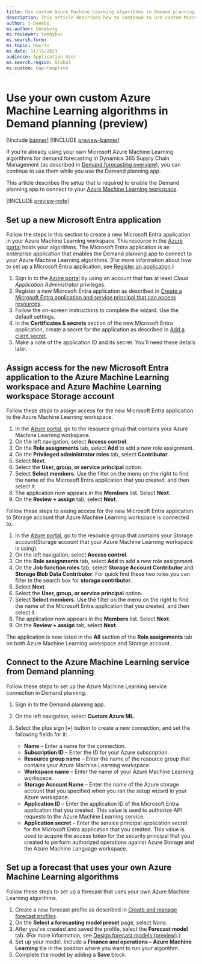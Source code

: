```yaml
---
title: Use custom Azure Machine Learning algorithms in Demand planning (preview)
description: This article describes how to continue to use custom Microsoft Azure Machine Learning algorithms that you already use for demand forecasting in Dynamics 365 Supply Chain Management while you use the Demand planning app.
author: t-benebo
ms.author: benebotg
ms.reviewer: kamaybac
ms.search.form:
ms.topic: how-to
ms.date: 11/15/2023
audience: Application User
ms.search.region: Global
ms.custom: bap-template
---
```


# Use your own custom Azure Machine Learning algorithms in Demand planning (preview)

[!include [banner](../includes/banner.md)]
[!INCLUDE [preview-banner](../includes/preview-banner.md)]

<!-- KFM: Preview until further notice -->

If you're already using your own Microsoft Azure Machine Learning algorithms for demand forecasting in Dynamics 365 Supply Chain Management (as described in [Demand forecasting overview](../master-planning/introduction-demand-forecasting.md)), you can continue to use them while you use the Demand planning app.

This article describes the setup that is required to enable the Demand planning app to connect to your [Azure Machine Learning workspace](/azure/machine-learning/concept-workspace).

[!INCLUDE [preview-note](../includes/preview-note.md)]

## Set up a new Microsoft Entra application

Follow the steps in this section to create a new Microsoft Entra application in your Azure Machine Learning workspace. This resource in the [Azure portal](/azure/azure-portal/azure-portal-overview) holds your algorithms. The Microsoft Entra application is an enterprise application that enables the Demand planning app to connect to your Azure Machine Learning algorithms. (For more information about how to set up a Microsoft Entra application, see [Register an application](/entra/identity-platform/quickstart-register-app#register-an-application).)

1. Sign in to the [Azure portal](https://portal.azure.com/) by using an account that has at least *Cloud Application Administrator* privileges.
1. Register a new Microsoft Entra application as described in [Create a Microsoft Entra application and service principal that can access resources](/azure/active-directory/develop/howto-create-service-principal-portal).
1. Follow the on-screen instructions to complete the wizard. Use the default settings.
1. In the **Certificates & secrets** section of the new Microsoft Entra application, create a secret for the application as described in [Add a client secret](/azure/active-directory/develop/quickstart-register-app#add-a-client-secret).
1. Make a note of the application ID and its secret. You'll need these details later.

## Assign access for the new Microsoft Entra application to the Azure Machine Learning workspace and Azure Machine Learning workspace Storage account

Follow these steps to assign access for the new Microsoft Entra application to the Azure Machine Learning workspace.

1. In the [Azure portal](https://portal.azure.com/), go to the resource group that contains your Azure Machine Learning workspace.
1. On the left navigation, select **Access control**.
1. On the **Role assignments** tab, select **Add** to add a new role assignment.
1. On the **Privileged administrator roles** tab, select **Contributor**.
1. Select **Next**.
1. Select the **User, group, or service principal** option.
1. Select **Select members**. Use the filter on the menu on the right to find the name of the Microsoft Entra application that you created, and then select it.
1. The application now appears in the **Members** list. Select **Next**.
1. On the **Review \+ assign** tab, select **Next**.

Follow these steps to assing access for the new Microsoft Entra application to Storage account that Azure Machine Learning workspace is connected to.

1. In the [Azure portal](https://portal.azure.com/), go to the resource group that contains your Storage account(Storage account that your Azure Machine Learning workspace is using).
1. On the left navigation, select **Access control**.
1. On the **Role assignments** tab, select **Add** to add a new role assignment.
1. On the **Job function roles** tab, select **Storage Account Contributor** and **Storage Blob Data Contributor**. For quick find these two roles you can filter in the search box for **storage contributor**.
1. Select **Next**.
1. Select the **User, group, or service principal** option.
1. Select **Select members**. Use the filter on the menu on the right to find the name of the Microsoft Entra application that you created, and then select it.
1. The application now appears in the **Members** list. Select **Next**.
1. On the **Review \+ assign** tab, select **Next**.

The application is now listed in the **All** section of the **Role assignments** tab on both Azure Machine Learning workspace and Storage account.

## Connect to the Azure Machine Learning service from Demand planning

Follow these steps to set up the Azure Machine Learning service connection in Demand planning.

1. Sign in to the Demand planning app.
1. On the left navigation, select **Custom Azure ML**.
1. Select the plus sign (**&plus;**) button to create a new connection, and set the following fields for it:

    - **Name** – Enter a name for the connection.
    - **Subscription ID** – Enter the ID for your Azure subscription.
    - **Resource group name** – Enter the name of the resource group that contains your Azure Machine Learning workspace.
    - **Workspace name** – Enter the name of your Azure Machine Learning workspace.
    - **Storage Account Name** – Enter the name of the Azure storage account that you specified when you ran the setup wizard in your Azure workspace.
    - **Application ID** – Enter the application ID of the Microsoft Entra application that you created. This value is used to authorize API requests to the Azure Machine Learning service.
    - **Application secret** – Enter the service principal application secret for the Microsoft Entra application that you created. This value is used to acquire the access token for the security principal that you created to perform authorized operations against Azure Storage and the Azure Machine Language workspace.

## Set up a forecast that uses your own Azure Machine Learning algorithms

Follow these steps to set up a forecast that uses your own Azure Machine Learning algorithms.

1. Create a new forecast profile as described in [Create and manage forecast profiles](forecast-profiles.md#create-profile).
1. On the **Select a forecasting model preset** page, select *None*.
1. After you've created and saved the profile, select the **Forecast model** tab. (For more information, see [Design forecast models (preview)](design-forecast-models.md).)
1. Set up your model. Include a **Finance and operations – Azure Machine Learning** tile in the position where you want to run your algorithm.
1. Complete the model by adding a **Save** block.
